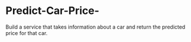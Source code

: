 # Predict-Car-Price-
Build a service that takes information about a car and return the predicted price for that car.
